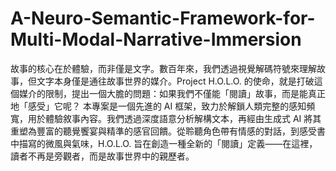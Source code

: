# A-Neuro-Semantic-Framework-for-Multi-Modal-Narrative-Immersion
故事的核心在於體驗，而非僅是文字。數百年來，我們透過視覺解碼符號來理解故事，但文字本身僅是通往故事世界的媒介。Project H.O.L.O. 的使命，就是打破這個媒介的限制，提出一個大膽的問題：如果我們不僅能「閱讀」故事，而是能真正地「感受」它呢？  本專案是一個先進的 AI 框架，致力於解鎖人類完整的感知頻寬，用於體驗敘事內容。我們透過深度語意分析解構文本，再經由生成式 AI 將其重塑為豐富的聽覺饗宴與精準的感官回饋。從聆聽角色帶有情感的對話，到感受書中描寫的微風與氣味，H.O.L.O. 旨在創造一種全新的「閱讀」定義——在這裡，讀者不再是旁觀者，而是故事世界中的親歷者。
